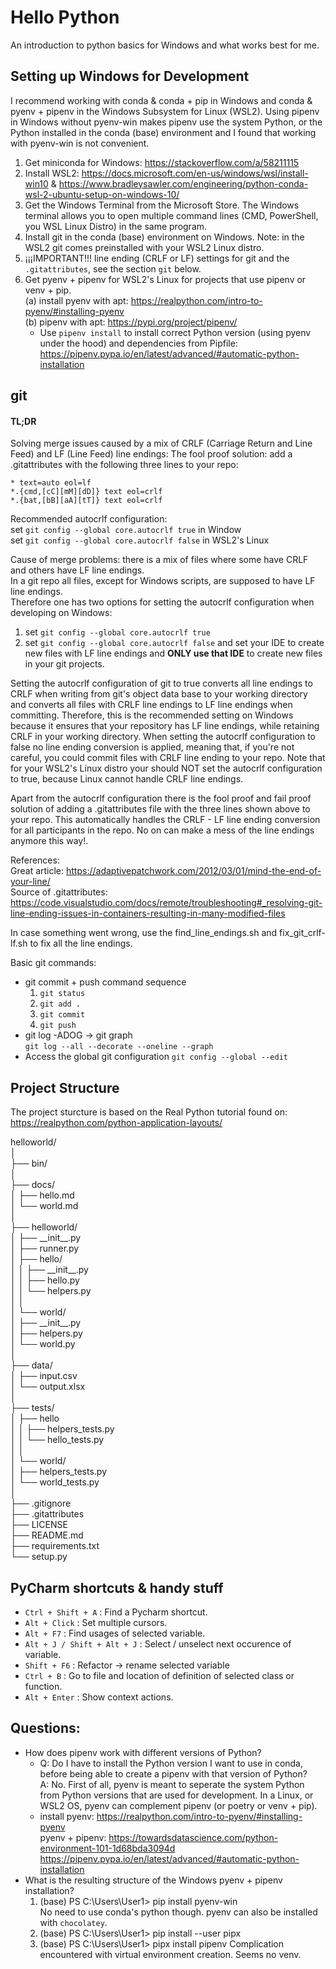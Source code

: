 # Hello Python
An introduction to python basics for Windows and what works best for me.

## Setting up Windows for Development
I recommend working with conda & conda + pip in Windows and conda & pyenv + pipenv in the Windows Subsystem for Linux (WSL2). Using pipenv in Windows without pyenv-win makes pipenv use the system Python, or the Python installed in the conda (base) environment and I found that working with pyenv-win is not convenient.
1. Get miniconda for Windows: https://stackoverflow.com/a/58211115
2. Install WSL2: https://docs.microsoft.com/en-us/windows/wsl/install-win10 & https://www.bradleysawler.com/engineering/python-conda-wsl-2-ubuntu-setup-on-windows-10/
3. Get the Windows Terminal from the Microsoft Store. The Windows terminal allows you to open multiple command lines (CMD, PowerShell, you WSL Linux Distro) in the same program.
4. Install git in the conda (base) environment on Windows. Note: in the WSL2 git comes preinstalled with your WSL2 Linux distro.
5. ¡¡¡IMPORTANT!!! line ending (CRLF or LF) settings for git and the `.gitattributes`, see the section `git` below.
6. Get pyenv + pipenv for WSL2's Linux for projects that use pipenv or venv + pip.  
  (a) install pyenv with apt: https://realpython.com/intro-to-pyenv/#installing-pyenv  
  (b) pipenv with apt: https://pypi.org/project/pipenv/  
    * Use `pipenv install` to install correct Python version (using pyenv under the hood) and dependencies from Pipfile: https://pipenv.pypa.io/en/latest/advanced/#automatic-python-installation


## git
#### TL;DR
Solving merge issues caused by a mix of CRLF (Carriage Return and Line Feed) and LF (Line Feed) line endings:
The fool proof solution: add a .gitattributes with the following three lines to your repo:
```
* text=auto eol=lf
*.{cmd,[cC][mM][dD]} text eol=crlf
*.{bat,[bB][aA][tT]} text eol=crlf
```
Recommended autocrlf configuration:  
set `git config --global core.autocrlf true` in Window  
set `git config --global core.autocrlf false` in WSL2's Linux  

Cause of merge problems: there is a mix of files where some have CRLF and others have LF line endings.  
In a git repo all files, except for Windows scripts, are supposed to have LF line endings.  
Therefore one has two options for setting the autocrlf configuration when developing on Windows:
1. set `git config --global core.autocrlf true`
2. set `git config --global core.autocrlf false` and set your IDE to create new files with LF line endings and __ONLY use that IDE__ to create new files in your git projects.

Setting the autocrlf configuration of git to true converts all line endings to CRLF when writing from git's object data base to your working directory and converts all files with CRLF line endings to LF line endings when committing. Therefore, this is the recommended setting on Windows because it ensures that your repository has LF line endings, while retaining CRLF in your working directory. When setting the autocrlf configuration to false no line ending conversion is applied, meaning that, if you're not careful, you could commit files with CRLF line ending to your repo. Note that for your WSL2's Linux distro your should NOT set the autocrlf configuration to true, because Linux cannot handle CRLF line endings.

Apart from the autocrlf configuration there is the fool proof and fail proof solution of adding a .gitattributes file with the three lines shown above to your repo. This automatically handles the CRLF - LF line ending conversion for all participants in the repo. No on can make a mess of the line endings anymore this way!.

References:  
Great article: https://adaptivepatchwork.com/2012/03/01/mind-the-end-of-your-line/  
Source of .gitattributes: https://code.visualstudio.com/docs/remote/troubleshooting#_resolving-git-line-ending-issues-in-containers-resulting-in-many-modified-files

In case something went wrong, use the find_line_endings.sh and fix_git_crlf-lf.sh to fix all the line endings.

Basic git commands:
* git commit + push command sequence
  1. `git status`
  2. `git add .`
  3. `git commit`
  4. `git push`
* git log -ADOG -> git graph  
  `git log --all --decorate --oneline --graph`
* Access the global git configuration
  `git config --global --edit`

## Project Structure
The project sturcture is based on the Real Python tutorial found on:
https://realpython.com/python-application-layouts/

helloworld/  
│  
├── bin/  
│  
├── docs/  
│   ├── hello.md  
│   └── world.md  
│  
├── helloworld/  
│   ├── \_\_init\_\_.py  
│   ├── runner.py  
│   ├── hello/  
│   │   ├── \_\_init\_\_.py  
│   │   ├── hello.py  
│   │   └── helpers.py  
│   │  
│   └── world/  
│       ├── \_\_init\_\_.py  
│       ├── helpers.py  
│       └── world.py  
│  
├── data/  
│   ├── input.csv  
│   └── output.xlsx  
│  
├── tests/  
│   ├── hello  
│   │   ├── helpers_tests.py  
│   │   └── hello_tests.py  
│   │  
│   └── world/  
│       ├── helpers_tests.py  
│       └── world_tests.py  
│  
├── .gitignore  
├── .gitattributes  
├── LICENSE  
├── README.md  
├── requirements.txt  
└── setup.py

## PyCharm shortcuts & handy stuff
* `Ctrl + Shift + A` : Find a Pycharm shortcut.
* `Alt + Click` : Set multiple cursors.
* `Alt + F7` : Find usages of selected variable.
* `Alt + J / Shift + Alt + J` : Select / unselect next occurence of variable.
* `Shift + F6` : Refactor -> rename selected variable
* `Ctrl + B` : Go to file and location of definition of selected class or function.
* `Alt + Enter` : Show context actions.

## Questions:
* How does pipenv work with different versions of Python?
    * Q: Do I have to install the Python version I want to use in conda, before being able to create a pipenv with that version of Python?  
	  A: No. First of all, pyenv is meant to seperate the system Python from Python versions that are used for development.
	  In a Linux, or WSL2 OS, pyenv can complement pipenv (or poetry or venv + pip).
    * install pyenv: https://realpython.com/intro-to-pyenv/#installing-pyenv  
	  pyenv + pipenv: https://towardsdatascience.com/python-environment-101-1d68bda3094d  
	  https://pipenv.pypa.io/en/latest/advanced/#automatic-python-installation  
* What is the resulting structure of the Windows pyenv + pipenv installation?  
    1. (base) PS C:\Users\User1> pip install pyenv-win  
	  No need to use conda's python though. pyenv can also be installed with `chocolatey`.
	2. (base) PS C:\Users\User1> pip install --user pipx
	3. (base) PS C:\Users\User1> pipx install pipenv
	  Complication encountered with virtual environment creation. Seems no venv.
